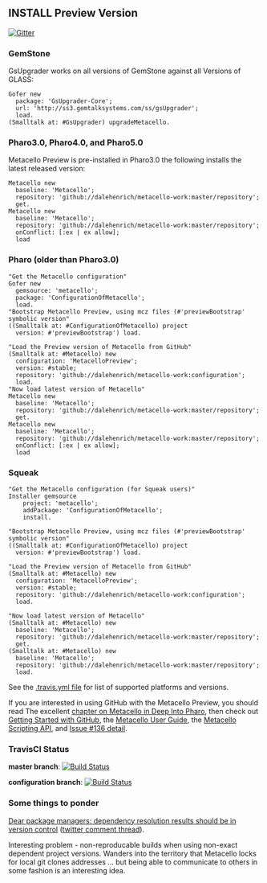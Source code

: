 ## INSTALL Preview Version

[![Gitter](https://badges.gitter.im/Join%20Chat.svg)](https://gitter.im/dalehenrich/metacello-work?utm_source=badge&utm_medium=badge&utm_campaign=pr-badge&utm_content=badge)

### GemStone
GsUpgrader works on all versions of GemStone against all Versions of GLASS:

```Smalltalk
Gofer new
  package: 'GsUpgrader-Core';
  url: 'http://ss3.gemtalksystems.com/ss/gsUpgrader';
  load.
(Smalltalk at: #GsUpgrader) upgradeMetacello.
```

### Pharo3.0, Pharo4.0, and Pharo5.0
Metacello Preview  is pre-installed in Pharo3.0 the following installs the latest released version:

```Smalltalk
Metacello new
  baseline: 'Metacello';
  repository: 'github://dalehenrich/metacello-work:master/repository';
  get.
Metacello new
  baseline: 'Metacello';
  repository: 'github://dalehenrich/metacello-work:master/repository';
  onConflict: [:ex | ex allow];
  load
```

### Pharo (older than Pharo3.0)

```Smalltalk
"Get the Metacello configuration"
Gofer new
  gemsource: 'metacello';
  package: 'ConfigurationOfMetacello';
  load.
"Bootstrap Metacello Preview, using mcz files (#'previewBootstrap' symbolic version"
((Smalltalk at: #ConfigurationOfMetacello) project 
  version: #'previewBootstrap') load.

"Load the Preview version of Metacello from GitHub"
(Smalltalk at: #Metacello) new
  configuration: 'MetacelloPreview';
  version: #stable;
  repository: 'github://dalehenrich/metacello-work:configuration';
  load.
"Now load latest version of Metacello"
Metacello new
  baseline: 'Metacello';
  repository: 'github://dalehenrich/metacello-work:master/repository';
  get.
Metacello new
  baseline: 'Metacello';
  repository: 'github://dalehenrich/metacello-work:master/repository';
  onConflict: [:ex | ex allow];
  load
```

### Squeak

```Smalltalk
"Get the Metacello configuration (for Squeak users)"
Installer gemsource
    project: 'metacello';
    addPackage: 'ConfigurationOfMetacello';
    install.

"Bootstrap Metacello Preview, using mcz files (#'previewBootstrap' symbolic version"
((Smalltalk at: #ConfigurationOfMetacello) project 
  version: #'previewBootstrap') load.

"Load the Preview version of Metacello from GitHub"
(Smalltalk at: #Metacello) new
  configuration: 'MetacelloPreview';
  version: #stable;
  repository: 'github://dalehenrich/metacello-work:configuration';
  load.

"Now load latest version of Metacello"
(Smalltalk at: #Metacello) new
  baseline: 'Metacello';
  repository: 'github://dalehenrich/metacello-work:master/repository';
  get.
(Smalltalk at: #Metacello) new
  baseline: 'Metacello';
  repository: 'github://dalehenrich/metacello-work:master/repository';
  load.
```


See the [.travis.yml file](./.travis.yml) for list of supported platforms and versions.

If you are interested in using GitHub with the Metacello Preview, you should read The excellent [chapter on Metacello in Deep Into Pharo][5], then check out 
[Getting Started with GitHub][1], the [Metacello User Guide][2], the [Metacello Scripting API][3], and [Issue #136 detail][4].

### TravisCI Status
**master branch**: [![Build Status](https://secure.travis-ci.org/dalehenrich/metacello-work.png?branch=master)](http://travis-ci.org/dalehenrich/metacello-work)

**configuration branch**: [![Build Status](https://secure.travis-ci.org/dalehenrich/metacello-work.png?branch=configuration)](http://travis-ci.org/dalehenrich/metacello-work)

### Some things to ponder 
[Dear package managers: dependency resolution results should be in version control][6] ([twitter comment thread][7]).

Interesting problem - non-reproducable builds when using non-exact dependent project versions. Wanders into the territory that Metacello locks for local git clones addresses ... but being able to communicate to others in some fashion is an interesting idea. 

[1]: docs/GettingStartedWithGitHub.md
[2]: docs/MetacelloUserGuide.md
[3]: docs/MetacelloScriptingAPI.md
[4]: docs/Issue_136Detail.md
[5]: http://pharobooks.gforge.inria.fr/PharoByExampleTwo-Eng/latest/Metacello.pdf
[6]: https://blog.ometer.com/2017/01/10/dear-package-managers-dependency-resolution-results-should-be-in-version-control/
[7]: https://twitter.com/migueldeicaza/status/868450752347480064


